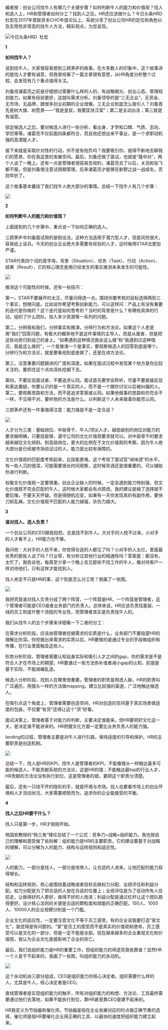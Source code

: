 编者按：创业公司找牛人有哪几个关键步骤？如何判断牛人的能力和价值观？找人和选人上，HR和管理者如何分工？找到人之后，HR还应该做什么？今日头条HRD杜宏在2017年君联资本CHO年度论坛上，系统分享了创业公司HR的定位和角色以及实用性非常高的找牛人方法，精彩观点，为您呈现。

  


![](https://mmbiz.qpic.cn/mmbiz_png/OzabYTuoVTFUTQ6HCLOFRBpupVib3DiajtQcwRtSBTDV7pERfovl8SvqPJBHqbDc9ibduCXtwwJHJqy2uJOSLxMRQ/640?wx_fmt=png&tp=webp&wxfrom=5&wx_lazy=1&wx_co=1)今日头条HRD  杜宏



**1**

**如何找牛人？**



  


说到找牛人，大家很容易想到三顾茅庐的故事。在大多数人的印象中，这个故事讲的是找人才要有诚意，但我曾经看了一篇文章很有意思，从HR角度分析整个过程，会发现有几个重点值得关注。

  


刘备找诸葛亮之前是仔细想过需要什么样的人的，有战略眼光、创业心态、管理规划能力，如果有经验更好，这就叫需求分析。刘备领导的是“三无企业”，无资金、无市场、无品牌，跟很多创业初期的企业很像。三无企业到底怎么吸引人？刘备首先是树大旗、树愿景——“我是皇叔，我要匡扶汉室”；第二是主动出击；第三就是有诚意。

  


锁定候选人之后，要对候选人进行一些分析，看出身、才学和口碑、气质、志向、学历等等。诸葛亮不仅前面四条都符合，而且他还想出来干事业，是一个求职动机强的高潜能人才。

  


接下来就是采取针对性的行动。你不是有抱负吗？我要吸引你，就得不断地去聊我们的愿景，你在我这里的发展空间。最后，刘备还做了面试，也就是“隆中对”，两个人谈了一晚上。还有一点是管理者很容易忽视的，诸葛亮去了以后，关羽和张飞都不服，但是刘备很注意试用期管理，后来诸葛亮才能够在新野之战一战成名，否则早折了。

  


这个故事基本囊括了我们找牛人绝大部分的事情。总结一下找牛人有几个步骤：

  


![](https://mmbiz.qpic.cn/mmbiz_jpg/OzabYTuoVTGp0MELRXHWKBU3EK44LPy5V6OrRPUWxXvmPBck1uiaAgVeBRa7qPBGL6BJfQfWqvmt089qicWyRkog/640?wx_fmt=jpeg&tp=webp&wxfrom=5&wx_lazy=1&wx_co=1)



**2**

**如何判断牛人的能力和价值观？**

  


上面提到的几个步骤中，重点说一下如何正确的选人。

  


三顾茅庐中刘备面试用的是假设法，这种方法适用于潜力型人才，但是风险很大，容易纸上谈兵。今天的创业企业绝大多需要有经验的人才，这时候用STAR法更加严谨。

  


STAR代表四个词的首字母，背景（Situation）、任务（Task）、行动（Action）、结果（Result），它的核心理念是用已经发生的事实推测未来发生的可能性。



![](https://mmbiz.qpic.cn/mmbiz_jpg/OzabYTuoVTGp0MELRXHWKBU3EK44LPy5RewAorlughplW8oAzJwEHQdvh2sRnGoxriaq2AnvHicnibibXjQtS9xYbQ/640?wx_fmt=jpeg&tp=webp&wxfrom=5&wx_lazy=1&wx_co=1)

推测这个可能性的时候，还有一些技巧：

  


第一，STAR不要展开的太泛，尽量问得透一点。围绕你要考核的目标选择两到三个事实，刨根问底。比如说你希望考察创新能力，可以这样问：产品上有没有重要的迭代是你做的？这个迭代是如何思考的？当时的背景是什么？有哪些具体的行动，组织了什么团队，投入多少资源等一系列的问题。

  


第二，分辨我和我们，分辨事实和推演，分辨行为和方法论。如果这个人老是用“我们”回答问题，有极大的概率他不是这件事情的主导人，而是从属者，但是把这些功劳归到自己的身上。“如果遇到这种情况我会这么做”和“我遇到过这种情况，我是这么做的”，一个是推演一个是事实，要观察候选人的回答到底是哪个。分辨行为和方法论，就是要看他到底是做了，还是在讲方法论。

  


第三，注意重要问题跟进的广度和深度。如果在面试过程中发现某个地方是你比较关注的，要抓住这个点向深处挖掘下去。

  


第四，不要反驳面试者，不要追求认同。面试首先要学会聆听，尽量不要直接反驳和表达置疑，你要认识的是一个真实的人，而不是一个跟你讨论以后被纠偏的人。第二，要观察思路和方法，而不是追求答案或认同。如果他做事的思路和你完全不一样，不见得不对，要听他的方法是什么，以判断这个人未来做事你能否认同。

  


三顾茅庐还有一件事值得注意：能力强是不是一定合适？

  


![](https://mmbiz.qpic.cn/mmbiz_jpg/OzabYTuoVTGp0MELRXHWKBU3EK44LPy5JTdia3icTZ3OLwBgb6ef7R8dIUZv4P3SndEPiaic8H082mJzYm4xXKuOMA/640?wx_fmt=jpeg&tp=webp&wxfrom=5&wx_lazy=1&wx_co=1)

人才分为三类：基础岗位、中层骨干、牛人/顶尖人才。越低级别的岗位对能力的要求越明确，只要技能够，遵守公司的文化价值观要求就可以。对中层骨干的要求越来越往文化倾斜。到高级岗位，更大的比例在于文化价值观的考察。因为牛人绝大部分是已经被市场验证过的人，能力是比较有保障的。

  


文化价值观的匹配度考核起来，比技能更难。这个考验了面试官“闻味道”的水平。有一些人沉的很深，可能需要很长时间观察，这时候背调还是很重要的，可以辅助你进行判断。

  


权衡文化价值观一定要慎重。创业企业缺人的时候，一定会遇到能力特别强，但文化价值观不完全匹配的牛人，这时候大家都会有点顾虑。我的建议是做了选择就不要后悔，不要天天怀疑。但是得随机应变，如果有一天你发现真的有副作用，要快刀斩乱麻。文化价值观不匹配的人能力越强，杀伤力越大。



**3**

**谁对找人、选人负责？**

  


一个创业公司的CEO跟我抱怨，总是找不到牛人。大对手的人抢不过来，小对手的人才看不上，HR能力也不够。

  


我问他：大对手的人抢不来，你觉得合适的人都见了吗？小对手的人太烂，里面最优秀的那些人谈了吗？行业窄，有分析过其他行业的相通性吗？答案是：都没有，太忙了。我告诉他，每周至少拿一个晚上去见那些不找工作的牛人，像对待客户一样对待他们，只有这样才能找到人。

  


找人肯定不只是HR的事，这个到底怎么分工呢？我画了一张图。





![](https://mmbiz.qpic.cn/mmbiz_jpg/OzabYTuoVTGp0MELRXHWKBU3EK44LPy5NOwDrPvxLsZwaHaokJBgufibiagReRsiaBzviaPg6vvQZsV5nNbENaxQ5Q/640?wx_fmt=jpeg&tp=webp&wxfrom=5&wx_lazy=1&wx_co=1)

  


我把究竟谁对找人负责分成了两个阵营，一个阵营是HR，一个阵营是管理者，这个管理者可能是CEO或者业务部门的负责人。总体来说，HR应该负责找基层、一线的员工和提升整个流程的专业性，而管理者其实是负责找牛人的。

  


我们从找牛人的五个步骤来详细看一下二者的分工：

  


在需求分析阶段，应该由管理者挖掘需求的实质是什么，业务部门不要指望HR的理解比你深。你挖掘出来需求的实质以后，HR要做的是通过专业的手段做组织和传播，在行业里面触及这些人。

  


形势分析阶段，管理者需要认知自身实际和吸引人才之间的gap，你的需求是不是符合人才在市场上的期望。HR要通过一些方法弥补或者减小gap的认知，前提是基于实际，不能胡编乱造。

  


候选人分析阶段，找到人在哪里很重要。管理者的职责是用透人脉，HR的职责叫广泛遍历，用猎头一样的方法做mapping，建立比较强的渠道，广泛地触达候选人。

  


在吸引点这个角度上，管理者需要创造空间，HR对创造的空间基于真实场景做适度的包装，不仅要“有货”还得让这个“货”好看。

  


面试决策上，管理者基于对能力的判断，主要决定谁能来。但HR要把好文化这一关，是决定谁不能进来的。HR把握文化方面一定要比业务负责人的能力强。  

  


landing的过程，管理者主要是对牛人进行引路，保持适度的引导和保护。HR的主要职责是创造机制。

  




![](https://mmbiz.qpic.cn/mmbiz_jpg/OzabYTuoVTGp0MELRXHWKBU3EK44LPy5Jic82wNGDfPbFeVKoQFKwnBg8txlUiaibQgE7VGYxKQKxLgZs3FPriaGEw/640?wx_fmt=jpeg&tp=webp&wxfrom=5&wx_lazy=1&wx_co=1)

总结一下，找人是HR的KPI，找牛人是管理者的KPI。不能像猎头一样触达最多可能的候选人，不能贡献系统的方法论，这是HR的错；不能触达最top的行业人才，HR贡献的方法论没有执行到位，这是管理者的错，要把这个职责分清楚。

  


最后，还有一只绕不开的隐形的手，就是环境与市场。找人也要看市场上的创业环境和人才流动状况，大家需要顺势而为，追求你的企业能接受的平衡。



**4**

**找人之后HR要干什么？**

  


找人只是第一步，HR才刚刚开始。

  


杨国安教授的“杨三角”理论总结了一个公式：竞争力=战略×组织能力。我也按自己的理解和感受做了些拆解：组织能力是HR的主要职责，它的建设要基于对战略的理解，可以分解为人的能力、结构与运转规则和适应性。

  


![](https://mmbiz.qpic.cn/mmbiz_jpg/OzabYTuoVTGp0MELRXHWKBU3EK44LPy5hPQRxoC55dia6UemjQIstY1L34mgaAyMLCnmicia5kSLN2yyIWujhKXaA/640?wx_fmt=jpeg&tp=webp&wxfrom=5&wx_lazy=1&wx_co=1)

人的能力，一部分是找人，一部分是培育人。让合适的人进来，让他匹配的能力获得增长。  


  


结构和运转规则，核心是围绕着战略或者目标去做权力分配、业绩评估和利益分配。权力分配是为了把合适的人放在合适的位置上；业绩评估是为了促动所有人往前走，让做得好的人更好，做得不好的人改进；利益分配是通过杠杆让这个团队跑得更好。设计核心法则的关键是合适的颗粒度和效能的正确匹配，150人、1000人、10000人的企业规模分别是一个门槛。

  


企业文化的适应性，一定要注意文化不等于员工感受。有的企业说我要打造“家文化”，我觉得是有问题的。“家”是员工的感受而不是真实的价值观和使命，员工感受可以是文化的一部分，但是一定不能是全部。现在越来越多的企业重视文化和价值观，我认为企业文化直接影响了企业的存亡。 

  


最后，我们说组织能力是HR的重要工作，但组织能力的缔造究竟依靠谁？显然HR一个人是干不起来的，我画了一张图，叫组织能力的永动机。

  


![](https://mmbiz.qpic.cn/mmbiz_jpg/OzabYTuoVTGp0MELRXHWKBU3EK44LPy5R1BiawroCs6jNrxHVSKoEuGkL4GxiaKwOBCE3MeQibPicLVL2ujSzj0ibgA/640?wx_fmt=jpeg&tp=webp&wxfrom=5&wx_lazy=1&wx_co=1)

  


这个永动机由三部分组成，CEO是组织能力的核心决定者。组织需要什么样的人，尤其是牛人，核心决定者是CEO。

  


直线管理者是实现组织能力的触手，所有对组织能力的构想、方法论、工具最终需要通过他们去落地，如果不能执行到位，靠HR甚至靠CEO是建不起来的。

  


HR我定义为节拍器和催化师。节拍器是指在企业发展对应的时点做正确节奏的选择，催化师是指HR要催化企业用正确的工具、以最快的速度把组织能力建立起来。 


